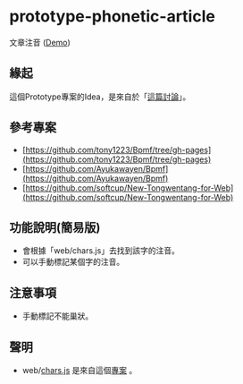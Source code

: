 # prototype-phonetic-article

文章注音 ([Demo](http://samwhelp.github.io/prototype-phonetic-article/web/index.html))


## 緣起

這個Prototype專案的Idea，是來自於「[這篇討論](https://www.facebook.com/groups/javascript.tw/permalink/696531640448177/)」。


## 參考專案

* [https://github.com/tony1223/Bpmf/tree/gh-pages](https://github.com/tony1223/Bpmf/tree/gh-pages)
* [https://github.com/Ayukawayen/Bpmf](https://github.com/Ayukawayen/Bpmf)
* [https://github.com/softcup/New-Tongwentang-for-Web](https://github.com/softcup/New-Tongwentang-for-Web)

## 功能說明(簡易版)

* 會根據「web/chars.js」去找到該字的注音。
* 可以手動標記某個字的注音。

## 注意事項

* 手動標記不能巢狀。

## 聲明

* web/[chars.js](https://github.com/tony1223/Bpmf/blob/gh-pages/chars.js) 是來自這個[專案](https://github.com/tony1223/Bpmf/tree/gh-pages) 。
